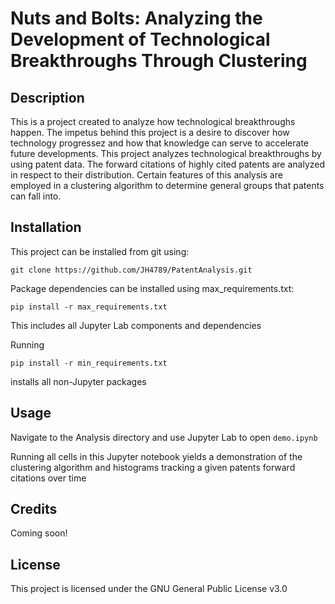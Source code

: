 # Nuts and Bolts: Analyzing the Development of Technological Breakthroughs Through Clustering

## Description

This is a project created to analyze how technological breakthroughs happen. The impetus behind this project is a desire to discover how technology progressez and how that knowledge can serve to accelerate future developments. This project analyzes technological breakthroughs by using patent data. The forward citations of highly cited patents are analyzed in respect to their distribution. Certain features of this analysis are employed in a clustering algorithm to determine general groups that patents can fall into.

## Installation

This project can be installed from git using:

```
git clone https://github.com/JH4789/PatentAnalysis.git
```
Package dependencies can be installed using max_requirements.txt:
```
pip install -r max_requirements.txt
```
This includes all Jupyter Lab components and dependencies

Running

```
pip install -r min_requirements.txt
```

installs  all non-Jupyter packages 

## Usage

Navigate to the Analysis directory and use Jupyter Lab to open ```demo.ipynb```

Running all cells in this Jupyter notebook yields a demonstration of the clustering algorithm and histograms tracking a given patents forward citations over time

## Credits

Coming soon!

## License

This project is licensed under the GNU General Public License v3.0






